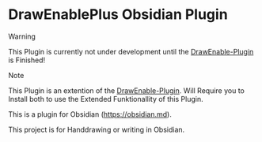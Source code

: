 # DrawEnablePlus Obsidian Plugin

> [!WARNING]  
> This Plugin is currently not under development until the [DrawEnable-Plugin](https://github.com/4Source/DrawEnable-Obsidian-Plugin) is Finished!

> [!Note]
> This Plugin is an extention of the [DrawEnable-Plugin](https://github.com/4Source/DrawEnable-Obsidian-Plugin).
> Will Require you to Install both to use the Extended Funktionallity of this Plugin.


This is a plugin for Obsidian (https://obsidian.md).

This project is for Handdrawing or writing in Obsidian.
